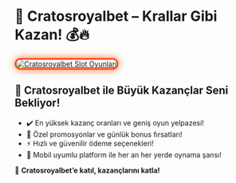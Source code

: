 <h1>👑 Cratosroyalbet – Krallar Gibi Kazan! 💰🔥</h1>

<a href="https://cutt.ly/CratosLink" title="Cratosroyalbet Slot Oyunları">
  <img src="https://i.ibb.co/BtMhhf6/g-venligiris.jpg" alt="Cratosroyalbet Slot Oyunları" style="max-width: 100%; border: 3px solid #ff4500; border-radius: 15px; box-shadow: 0px 0px 15px rgba(255, 69, 0, 0.8);">
</a>

<h2>🚀 Cratosroyalbet ile Büyük Kazançlar Seni Bekliyor!</h2>
<ul>
  <li>✔️ En yüksek kazanç oranları ve geniş oyun yelpazesi!</li>
  <li>🎁 Özel promosyonlar ve günlük bonus fırsatları!</li>
  <li>⚡️ Hızlı ve güvenilir ödeme seçenekleri!</li>
  <li>📱 Mobil uyumlu platform ile her an her yerde oynama şansı!</li>
</ul>

<p>💎 <strong>Cratosroyalbet’e katıl, kazançlarını katla!</strong></p>

<meta name="description" content="Cratosroyalbet ile yüksek kazançlar elde et! Özel bonuslar, güvenli ödeme yöntemleri ve hızla artan kazançlarla hemen oynamaya başla!">
